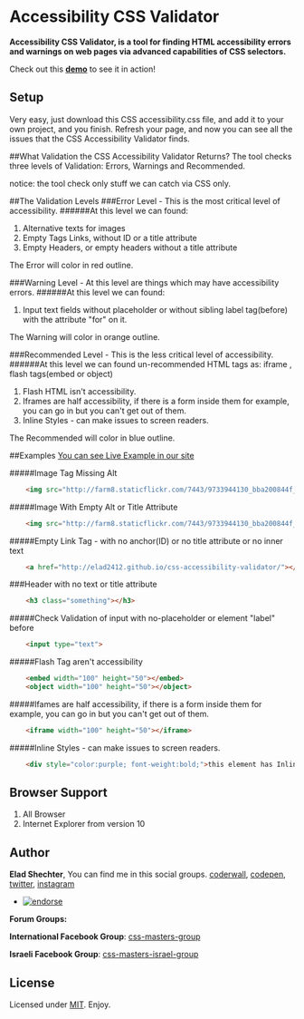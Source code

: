 # Accessibility CSS Validator

**Accessibility CSS Validator, is a tool for finding HTML accessibility errors and warnings on web pages via advanced capabilities of CSS selectors.**

Check out this **[demo][demo]** to see it in action!

## Setup

Very easy, just download this CSS accessibility.css file, and add it to your own project, and you finish.
Refresh your page, and now you can see all the issues that the CSS Accessibility Validator finds.

##What Validation the CSS Accessibility Validator Returns?
The tool checks three levels of Validation: Errors, Warnings and Recommended.

notice: the tool check only stuff we can catch via CSS only.

##The Validation Levels
###Error Level - This is the most critical level of accessibility.
######At this level we can found:
1. Alternative texts for images
2. Empty Tags Links, without ID or a title attribute
3. Empty Headers, or empty headers without a title attribute

The Error will color in red outline.

###Warning Level - At this level are things which may have accessibility errors.
######At this level we can found:
1. Input text fields without placeholder or without sibling label tag(before) with the attribute "for" on it.

The Warning will color in orange outline.

###Recommended Level - This is the less critical level of accessibility.
######At this level we can found un-recommended HTML tags as: iframe , flash tags(embed or object)
1. Flash HTML isn't accessibility.
2. Iframes are half accessibility, if there is a form inside them for example, you can go in but you can't get out of them.
3. Inline Styles - can make issues to screen readers.

The Recommended will color in blue outline.

##Examples
[You can see Live Example in our site]

#####Image Tag Missing Alt
```html
	<img src="http://farm8.staticflickr.com/7443/9733944130_bba200844f_m.jpg">
```

#####Image With Empty Alt or Title Attribute
```html
	<img src="http://farm8.staticflickr.com/7443/9733944130_bba200844f_m.jpg" alt="">
```

#####Empty Link Tag - with no anchor(ID) or no title attribute or no inner text
```html
	<a href="http://elad2412.github.io/css-accessibility-validator/"></a>
```

###Header with no text or title attribute
```html
	<h3 class="something"></h3>
```

#####Check Validation of input with no-placeholder or element "label" before
```html
	<input type="text">
```

#####Flash Tag aren't accessibility
```html
	<embed width="100" height="50"></embed>
	<object width="100" height="50"></object>
```

#####Ifames are half accessibility, if there is a form inside them for example, you can go in but you can't get out of them.
```html
	<iframe width="100" height="50"></iframe>
```

#####Inline Styles - can make issues to screen readers.
```html
	<div style="color:purple; font-weight:bold;">this element has Inline Styles</div>
```


## Browser Support
1. All Browser
2. Internet Explorer from version 10

## Author
**Elad Shechter**, You can find me in this social groups.
[coderwall], [codepen], [twitter], [instagram]
+ [![endorse](https://api.coderwall.com/elad2412/endorsecount.png)](https://coderwall.com/elad2412)

**Forum Groups:**

**International Facebook Group**: [css-masters-group]

**Israeli Facebook Group**: [css-masters-israel-group]

## License

Licensed under [MIT][mit]. Enjoy.

[demo]: http://elad2412.github.io/css-accessibility-validator/#examples
[You can see Live Example in our site]: http://elad2412.github.io/css-accessibility-validator/#examples
[coderwall]: https://coderwall.com/elad2412
[codepen]: http://codepen.io/elad2412/
[css-masters-group]: https://www.facebook.com/groups/css.master/
[css-masters-israel-group]: https://www.facebook.com/groups/css.masters.israel/
[twitter]: https://twitter.com/eladsc
[instagram]: http://instagram.com/elad_2412
[mit]: http://www.opensource.org/licenses/mit-license.php

